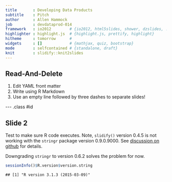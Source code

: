```yaml
---
title       : Developing Data Products
subtitle    : Pitch
author      : Allen Hammock
job         : devdataprod-014
framework   : io2012        # {io2012, html5slides, shower, dzslides, ...}
highlighter : highlight.js  # {highlight.js, prettify, highlight}
hitheme     : tomorrow      # 
widgets     : []            # {mathjax, quiz, bootstrap}
mode        : selfcontained # {standalone, draft}
knit        : slidify::knit2slides
---
```


## Read-And-Delete

1. Edit YAML front matter
2. Write using R Markdown
3. Use an empty line followed by three dashes to separate slides!

--- .class #id 

## Slide 2

Test to make sure R code executes.  Note, `slidify()` version 0.4.5 is not
working with the `stringr` package version 0.9.0.9000.  See 
[discussion on github](https://github.com/ramnathv/slidify/issues/407) for
details.  

Downgrading `stringr` to version 0.6.2 solves the problem for now.


```r
sessionInfo()$R.version$version.string
```

```
## [1] "R version 3.1.3 (2015-03-09)"
```
